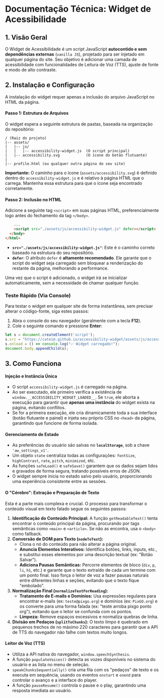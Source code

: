 # Documentação Técnica: Widget de Acessibilidade

## 1. Visão Geral

O Widget de Acessibilidade é um script JavaScript **autocontido e sem dependências externas** (`vanilla JS`), projetado para ser injetado em qualquer página do site. Seu objetivo é adicionar uma camada de acessibilidade com funcionalidades de Leitura de Voz (TTS), ajuste de fonte e modo de alto contraste.

## 2. Instalação e Configuração 

A instalação do widget requer apenas a inclusão do arquivo JavaScript no HTML da página.

#### Passo 1: Estrutura de Arquivos

O widget espera a seguinte estrutura de pastas, baseada na organização do repositório:

```
/ (Raiz do projeto)
|-- assets/
|   |-- js/
|   |   |-- accessibility-widget.js  (O script principal)
|   |-- accessibility.svg            (O ícone do botão flutuante)
|
|-- profile.html (ou qualquer outra página do seu site)
```

**Importante:** O caminho para o ícone (`assets/accessibility.svg`) é definido dentro do `accessibility-widget.js` e é relativo à página HTML que o carrega. Mantenha essa estrutura para que o ícone seja encontrado corretamente.

#### Passo 2: Inclusão no HTML

Adicione a seguinte tag `<script>` em suas páginas HTML, preferencialmente logo antes do fechamento da tag `</body>`.

```html
    ...
    <script src="./assets/js/accessibility-widget.js" defer></script>
  </body>
</html>
```

- **`src="./assets/js/accessibility-widget.js"`**: Este é o caminho correto baseado na estrutura do seu repositório.
- **`defer`**: O atributo `defer` é **altamente recomendado**. Ele garante que o script do widget seja carregado sem bloquear a renderização do restante da página, melhorando a performance.

Uma vez que o script é adicionado, o widget irá se inicializar automaticamente, sem a necessidade de chamar qualquer função.

### Teste Rápido (Via Console)

Para testar o widget em qualquer site de forma instantânea, sem precisar alterar o código-fonte, siga estes passos:

1.  Abra o console do seu navegador (geralmente com a tecla **F12**).
2.  Cole o seguinte comando e pressione **Enter**:

```javascript
let s = document.createElement('script');
s.src = "https://cateim.github.io/accessibility-widget/assets/js/accessibility-widget.js";
s.onload = () => console.log("✅ Widget carregado!");
document.body.appendChild(s);
```

## 3. Como Funciona

#### Injeção e Instância Única

- O script `accessibility-widget.js` é carregado na página.
- Ao ser executado, ele primeiro verifica a existência de `window.__ACCESSIBILITY_WIDGET_LOADED__`. Se `true`, ele aborta a execução para garantir que **apenas uma instância** do widget exista na página, evitando conflitos.
- Se for a primeira execução, ele cria dinamicamente toda a sua interface (botão flutuante e painel) e injeta seu próprio CSS no `<head>` da página, garantindo que funcione de forma isolada.

#### Gerenciamento de Estado

- As preferências do usuário são salvas no **`localStorage`**, sob a chave `'aw_settings_v1'`.
- Um objeto `state` centraliza todas as configurações: `fontSize`, `highContrast`, `rate`, `pitch`, `minimized`, etc.
- As funções `safeLoad()` e `safeSave()` garantem que os dados sejam lidos e gravados de forma segura, tratando possíveis erros de JSON.
- O widget sempre inicia no estado salvo pelo usuário, proporcionando uma experiência consistente entre as sessões.

#### O "Cérebro": Extração e Preparação de Texto

Esta é a parte mais complexa e crucial. O processo para transformar o conteúdo visual em texto falado segue os seguintes passos:

1.  **Identificação do Conteúdo Principal:** A função `getReadableText()` tenta encontrar o conteúdo principal da página, procurando por tags semânticas como `<main>` e `<article>`. Se não as encontra, usa o `<body>` como fallback.
2.  **Conversão de DOM para Texto (`nodeToText`):**
    * Clona o nó do conteúdo para não alterar a página original.
    * **Anuncia Elementos Interativos:** Identifica botões, links, inputs, etc., e substitui esses elementos por uma descrição textual (ex: "Botão Salvar").
    * **Adiciona Pausas Semânticas:** Percorre elementos de bloco (`div`, `p`, `li`, `h1`, etc.) e garante que o texto extraído de cada um termine com um ponto final. Isso força o leitor de voz a fazer pausas naturais entre diferentes linhas e seções, evitando que o texto fique "embolado".
3.  **Normalização Final (`normalizeTextForReading`):**
    * **Tratamento de E-mails e Domínios:** Usa expressões regulares para encontrar e-mails (ex: `teste@pixgo.org`) e domínios (ex: `PixGO.org`) e os converte para uma forma falada (ex: "teste arroba pixgo ponto org"), evitando que o leitor se confunda com os pontos.
    * **Limpeza:** Remove espaços excessivos e normaliza quebras de linha.
4.  **Divisão em Pedaços (`splitToChunks`):** O texto limpo é quebrado em pequenos trechos de no máximo 220 caracteres para garantir que a API de TTS do navegador não falhe com textos muito longos.

#### Leitor de Voz (TTS)

- Utiliza a API nativa do navegador, `window.speechSynthesis`.
- A função `populateVoices()` detecta as vozes disponíveis no sistema do usuário e as lista no menu de seleção.
- `speakChunksSequentially()` cria uma fila com os "pedaços" de texto e os executa em sequência, usando os eventos `onstart` e `onend` para controlar o avanço e a interface do player.
- A função `pauseResume()` controla o pause e o play, garantindo uma resposta imediata ao usuário.
